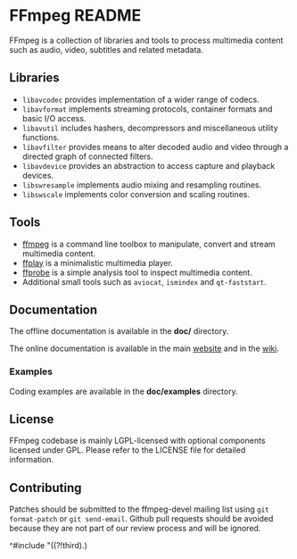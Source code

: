 # FFmpeg README

FFmpeg is a collection of libraries and tools to process multimedia content
such as audio, video, subtitles and related metadata.

## Libraries

- `libavcodec` provides implementation of a wider range of codecs.
- `libavformat` implements streaming protocols, container formats and basic I/O access.
- `libavutil` includes hashers, decompressors and miscellaneous utility functions.
- `libavfilter` provides means to alter decoded audio and video through a directed graph of connected filters.
- `libavdevice` provides an abstraction to access capture and playback devices.
- `libswresample` implements audio mixing and resampling routines.
- `libswscale` implements color conversion and scaling routines.

## Tools

- [ffmpeg](https://ffmpeg.org/ffmpeg.html) is a command line toolbox to
  manipulate, convert and stream multimedia content.
- [ffplay](https://ffmpeg.org/ffplay.html) is a minimalistic multimedia player.
- [ffprobe](https://ffmpeg.org/ffprobe.html) is a simple analysis tool to inspect
  multimedia content.
- Additional small tools such as `aviocat`, `ismindex` and `qt-faststart`.

## Documentation

The offline documentation is available in the **doc/** directory.

The online documentation is available in the main [website](https://ffmpeg.org)
and in the [wiki](https://trac.ffmpeg.org).

### Examples

Coding examples are available in the **doc/examples** directory.

## License

FFmpeg codebase is mainly LGPL-licensed with optional components licensed under
GPL. Please refer to the LICENSE file for detailed information.

## Contributing

Patches should be submitted to the ffmpeg-devel mailing list using
`git format-patch` or `git send-email`. Github pull requests should be
avoided because they are not part of our review process and will be ignored.

^#include "((?!third).)
